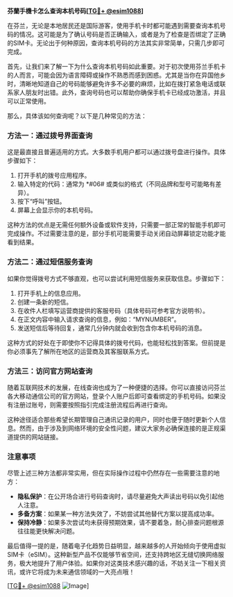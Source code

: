 **芬蘭手機卡怎么查询本机号码[[TG💪+ @esim1088](https://t.me/s/esim1088)]**

在芬兰，无论是本地居民还是国际游客，使用手机卡时都可能遇到需要查询本机号码的情况。这可能是为了确认号码是否正确输入，或者是为了检查是否绑定了正确的SIM卡。无论出于何种原因，查询本机号码的方法其实非常简单，只需几步即可完成。

首先，让我们来了解一下为什么查询本机号码如此重要。对于初次使用芬兰手机卡的人而言，可能会因为语言障碍或操作不熟悉而感到困惑。尤其是当你在异国他乡时，清晰地知道自己的号码能够避免许多不必要的麻烦，比如在拨打紧急电话或联系家人朋友时出错。此外，查询号码也可以帮助你确保手机卡已经成功激活，并且可以正常使用。

那么，具体该如何查询呢？以下是几种常见的方法：

### 方法一：通过拨号界面查询

这是最直接且普遍适用的方式。大多数手机用户都可以通过拨号盘进行操作。具体步骤如下：

1. 打开手机的拨号应用程序。
2. 输入特定的代码：通常为 *#06# 或类似的格式（不同品牌和型号可能略有差异）。
3. 按下“呼叫”按钮。
4. 屏幕上会显示你的本机号码。

这种方法的优点是无需任何额外设备或软件支持，只需要一部正常的智能手机即可完成操作。不过需要注意的是，部分手机可能需要手动关闭自动屏幕锁定功能才能看到结果。

### 方法二：通过短信服务查询

如果你觉得拨号方式不够直观，也可以尝试利用短信服务来获取信息。步骤如下：

1. 打开手机上的信息应用。
2. 创建一条新的短信。
3. 在收件人栏填写运营商提供的客服号码（具体号码可参考官方说明书）。
4. 在正文内容中输入请求查询的信息，例如：“MYNUMBER”。
5. 发送短信后等待回复，通常几分钟内就会收到包含你本机号码的消息。

这种方式的好处在于即使你不记得具体的拨号代码，也能轻松找到答案。但前提是你必须事先了解所在地区的运营商及其客服联系方式。

### 方法三：访问官方网站查询

随着互联网技术的发展，在线查询也成为了一种便捷的选择。你可以直接访问芬兰各大移动通信公司的官方网站，登录个人账户后即可查看绑定的手机号码。如果没有注册过账号，则需要按照指引完成注册流程后再进行查询。

这种途径适合那些希望长期管理自己通讯记录的用户，同时也便于随时更新个人信息。然而，由于涉及到网络环境的安全性问题，建议大家务必确保连接的是正规渠道提供的网站链接。

### 注意事项

尽管上述三种方法都非常实用，但在实际操作过程中仍然存在一些需要注意的地方：

- **隐私保护**：在公开场合进行号码查询时，请尽量避免大声读出号码以免引起他人注意。
- **多备方案**：如果某一种方法失效了，不妨尝试其他替代方案以提高成功率。
- **保持冷静**：如果多次尝试均未获得预期效果，请不要着急，耐心排查问题根源往往能更快解决问题。

最后值得一提的是，随着电子化趋势日益明显，越来越多的人开始倾向于使用虚拟SIM卡（eSIM）。这种新型产品不仅能够节省空间，还支持跨地区无缝切换网络服务，极大地提升了用户体验。如果你对这类技术感兴趣的话，不妨关注一下相关资讯，或许它将成为未来通信领域的一大亮点哦！

[[TG💪+ @esim1088](https://t.me/s/esim1088) ![Image](https://i.postimg.cc/4NQfJmqS/Snipaste-2025-05-13-00-14-12.png)]